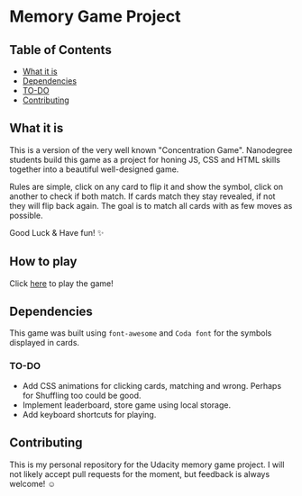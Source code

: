 # Memory Game Project

## Table of Contents
* [What it is](#what-is)
* [Dependencies](#dependencies)
* [TO-DO](#to-do)
* [Contributing](#contributing)

## What it is

This is a version of the very well known "Concentration Game". Nanodegree students build this game as a project for honing JS, CSS and HTML skills together into a beautiful well-designed game.

Rules are simple, click on any card to flip it and show the symbol, click on another to check if both match. If cards match they stay revealed, if not they will flip back again. The goal is to match all cards with as few moves as possible.

Good Luck & Have fun! :sparkles:

## How to play

Click [here]( https://mechaphysis.github.io/fend-project-memory-game/) to play the game!

## Dependencies

This game was built using `font-awesome` and `Coda font` for the symbols displayed in cards.

### TO-DO

* Add CSS animations for clicking cards, matching and wrong. Perhaps for Shuffling too could be good.
* Implement leaderboard, store game using local storage.
* Add keyboard shortcuts for playing.


## Contributing

This is my personal repository for the Udacity memory game project. I will not likely accept pull requests for the moment, but feedback is always welcome! :relaxed:
